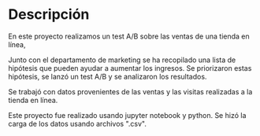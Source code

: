 # Descripción

En este proyecto realizamos un test A/B sobre las ventas de una tienda en línea,

Junto con el departamento de marketing se ha recopilado una lista de hipótesis que pueden ayudar a aumentar los ingresos. Se priorizaron estas hipótesis, se lanzó un test A/B y se analizaron los resultados.

Se trabajó  con datos provenientes de las ventas y las visitas realizadas a la tienda en línea.

Este proyecto fue realizado usando jupyter notebook y python. Se hizó la carga de los datos usando archivos ".csv".